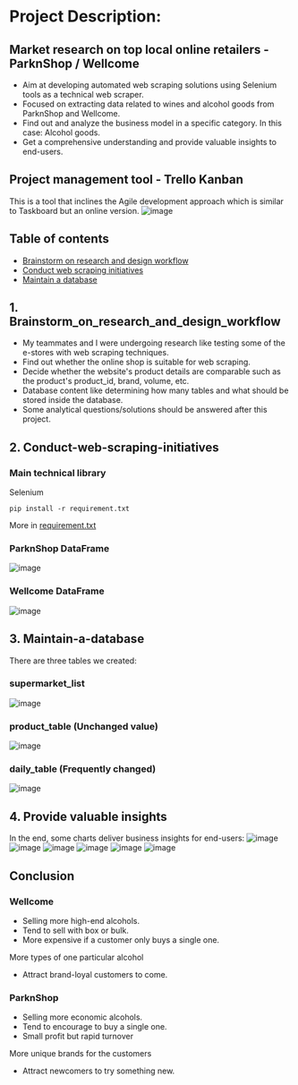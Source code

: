 # Project Description:

## Market research on top local online retailers - ParknShop / Wellcome

- Aim at developing automated web scraping solutions using Selenium tools as a technical web scraper.
- Focused on extracting data related to wines and alcohol goods from ParknShop and Wellcome.
- Find out and analyze the business model in a specific category. In this case: Alcohol goods.
- Get a comprehensive understanding and provide valuable insights to end-users.

## Project management tool - Trello Kanban

This is a tool that inclines the Agile development approach which is similar to Taskboard but an online version.
![image](https://github.com/StevenLuk18/mid_project/assets/158287260/a53976df-80ef-48ee-a9cf-40771248ed97)

## Table of contents
* [Brainstorm on research and design workflow](#Brainstorm_on_research_and_design_workflow)
* [Conduct web scraping initiatives](##Conduct-web-scraping-initiatives)
* [Maintain a database](##Maintain-a-database)

## 1. Brainstorm_on_research_and_design_workflow

- My teammates and I were undergoing research like testing some of the e-stores with web scraping techniques.
- Find out whether the online shop is suitable for web scraping.
- Decide whether the website's product details are comparable such as the product's product_id, brand, volume, etc.
- Database content like determining how many tables and what should be stored inside the database.
- Some analytical questions/solutions should be answered after this project.

## 2. Conduct-web-scraping-initiatives
### Main technical library
Selenium

```shell
pip install -r requirement.txt
```

More in [requirement.txt](requirement.txt)

### ParknShop DataFrame
![image](https://github.com/StevenLuk18/mid_project/assets/158287260/9232e9cb-c68e-47c7-bef9-69190745dabc)

### Wellcome DataFrame
![image](https://github.com/StevenLuk18/mid_project/assets/158287260/daa031da-66a8-4a5e-865a-28fa672b8ce4)

## 3. Maintain-a-database

There are three tables we created: 

### supermarket_list
![image](https://github.com/StevenLuk18/mid_project/assets/158287260/86a8c24f-9009-4195-a84b-ec8dd42be6f3)

### product_table (Unchanged value)
![image](https://github.com/StevenLuk18/mid_project/assets/158287260/f1714b83-3e2d-45cf-8572-59fda2e72bcc)

### daily_table (Frequently changed)
![image](https://github.com/StevenLuk18/mid_project/assets/158287260/b412b011-b3fa-4d25-8075-8c3e862b1eee)


## 4. Provide valuable insights
In the end, some charts deliver business insights for end-users:
![image](https://github.com/StevenLuk18/mid_project/assets/158287260/39a95157-59c4-4178-8481-931da92727c1)
![image](https://github.com/StevenLuk18/mid_project/assets/158287260/8685b6ec-c79e-4ae7-a0a5-edc33f42977c)
![image](https://github.com/StevenLuk18/mid_project/assets/158287260/dd961690-9eaa-4cd1-8f35-bdf719b1cd04)
![image](https://github.com/StevenLuk18/mid_project/assets/158287260/795aa473-54aa-4ead-b2c1-d909bdfa1d7d)
![image](https://github.com/StevenLuk18/mid_project/assets/158287260/6003f455-4fad-4ee1-bb50-969b0ed53299)
![image](https://github.com/StevenLuk18/mid_project/assets/158287260/003945e2-b62c-45fc-8ecd-d4e2adbcf287)

## Conclusion
### Wellcome
- Selling more high-end alcohols.
- Tend to sell with box or bulk.
- More expensive if a customer only buys a single one.

More types of one particular alcohol
- Attract brand-loyal customers to come.

### ParknShop
- Selling more economic alcohols.
- Tend to encourage to buy a single one.
- Small profit but rapid turnover

More unique brands for the customers
- Attract newcomers to try something new.


